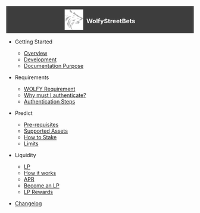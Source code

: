 <!-- docs/_sidebar.md -->
<div width="100%" height="100" style="background-color: #3D3D3D; padding: 7px; display: flex; flex-direction: row; align-items: center; justify-content: center;"><img src="./logo.png" style="max-width: 50px; height: auto; margin-right: 4px;"><h3 style="color: white; margin-left: 4px">WolfyStreetBets</h3></div>

* Getting Started

    * [Overview](/?id=overview)
    * [Development](/?id=development)
    * [Documentation Purpose](/?id=documentation-purpose)

* Requirements

    * [WOLFY Requirement](requirements.md)
    * [Why must I authenticate?](requirements?id=why-do-i-need-to-authenticate)
    * [Authentication Steps](requirements?id=how-to-authenticate)

* Predict

    * [Pre-requisites](staking?id=pre-requisites)
    * [Supported Assets](staking?id=supported-assets)
    * [How to Stake](staking?id=how-to-stake)
    * [Limits](staking?id=limits)

* Liquidity

    * [LP](liquidity.md?id=liquidity-providers)
    * [How it works](liquidity.md?id=how-it-works)
    * [APR](liquidity.md?id=apr)
    * [Become an LP](liquidity.md?id=how-to-add-liquidity)
    * [LP Rewards](liquidity.md?id=how-to-collect-lp-rewards)

* [Changelog](CHANGELOG.md)